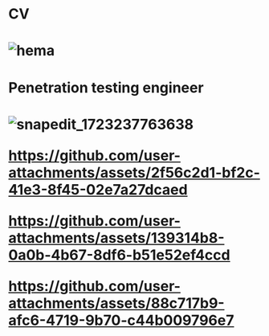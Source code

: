 <h1>CV<h1>

![hema](https://github.com/user-attachments/assets/684cecd3-02bf-4a88-82c9-d60c16259f83)

<h1>Penetration testing engineer<h1>

  ![snapedit_1723237763638](https://github.com/user-attachments/assets/46ea2267-90b2-4d8c-82a4-27f3382a3d9f)

https://github.com/user-attachments/assets/2f56c2d1-bf2c-41e3-8f45-02e7a27dcaed

https://github.com/user-attachments/assets/139314b8-0a0b-4b67-8df6-b51e52ef4ccd

https://github.com/user-attachments/assets/88c717b9-afc6-4719-9b70-c44b009796e7

